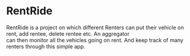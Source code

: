 # RentRide
RentRide is a project on which different Renters can put their vehicle on rent, add rentee, delete rentee etc. An aggregator <br>
can then monitor all the vehicles going on rent. And keep track of many renters through this simple app.
